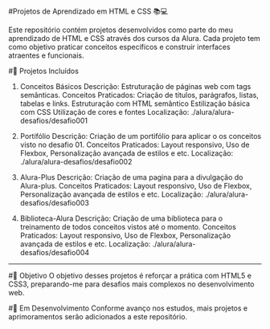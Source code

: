 #Projetos de Aprendizado em HTML e CSS 📚💻

Este repositório contém projetos desenvolvidos como parte do meu aprendizado de HTML e CSS através dos cursos da Alura. Cada projeto tem como objetivo praticar conceitos específicos e construir interfaces atraentes e funcionais.

#🚀 Projetos Incluídos

1. Conceitos Básicos
Descrição: Estruturação de páginas web com tags semânticas.
Conceitos Praticados: Criação de títulos, parágrafos, listas, tabelas e links.
Estruturação com HTML semântico
Estilização básica com CSS
Utilização de cores e fontes
Localização: ./alura/alura-desafios/desafio001

2. Portifólio 
Descrição: Criação de um portifólio para aplicar o os conceitos visto no desafio 01.
Conceitos Praticados: Layout responsivo, Uso de Flexbox, Personalização avançada de estilos e etc.
Localização: ./alura/alura-desafios/desafio002

3. Alura-Plus 
Descrição: Criação de uma pagina para a divulgação do Alura-plus.
Conceitos Praticados: Layout responsivo, Uso de Flexbox, Personalização avançada de estilos e etc.
Localização: ./alura/alura-desafios/desafio003

4. Biblioteca-Alura
Descrição: Criação de uma biblioteca para o treinamento de todos conceitos vistos até o momento.
Conceitos Praticados: Layout responsivo, Uso de Flexbox, Personalização avançada de estilos e etc.
Localização: ./alura/alura-desafios/desafio004

---

#🎯 Objetivo
O objetivo desses projetos é reforçar a prática com HTML5 e CSS3, preparando-me para desafios mais complexos no desenvolvimento web.

#🚧 Em Desenvolvimento
Conforme avanço nos estudos, mais projetos e aprimoramentos serão adicionados a este repositório.

